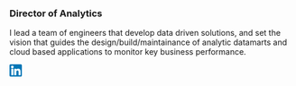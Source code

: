 ### Director of Analytics
I lead a team of engineers that develop data driven solutions, and set the vision that guides the design/build/maintainance of analytic datamarts and cloud based applications to monitor key business performance.

<a href="https://www.linkedin.com/in/jeremy-yeamans-a8193976/" target="_blank"><img align="left" alt="Jeremy Y | LinkedIn" width="22px" src="https://github.com/jehremmy/jehremmy/blob/main/linkedin.png" />

<!--
**jehremmy/jehremmy** is a ✨ _special_ ✨ repository because its `README.md` (this file) appears on your GitHub profile.

Here are some ideas to get you started:

- 🔭 I’m currently working on ...
- 🌱 I’m currently learning ...
- 👯 I’m looking to collaborate on ...
- 🤔 I’m looking for help with ...
- 💬 Ask me about ...
- 📫 How to reach me: ...
- 😄 Pronouns: ...
- ⚡ Fun fact: ...
-->
